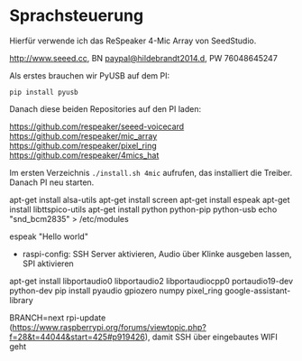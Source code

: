 # Sprachsteuerung

Hierfür verwende ich das ReSpeaker 4-Mic Array von SeedStudio.

http://www.seeed.cc, BN paypal@hildebrandt2014.d, PW 76048645247

Als erstes brauchen wir PyUSB auf dem PI:

```pip install pyusb```

Danach diese beiden Repositories auf den PI laden:

https://github.com/respeaker/seeed-voicecard
https://github.com/respeaker/mic_array
https://github.com/respeaker/pixel_ring
https://github.com/respeaker/4mics_hat

Im ersten Verzeichnis ```./install.sh 4mic``` aufrufen, das installiert die Treiber. Danach PI neu starten.


apt-get install alsa-utils
apt-get install screen
apt-get install espeak
apt-get install libttspico-utils
apt-get install python python-pip python-usb
echo "snd_bcm2835" > /etc/modules

espeak "Hello world"

- raspi-config: SSH Server aktivieren, Audio über Klinke ausgeben lassen, SPI aktivieren

apt-get install libportaudio0 libportaudio2 libportaudiocpp0 portaudio19-dev python-dev
pip install pyaudio gpiozero numpy pixel_ring google-assistant-library


BRANCH=next rpi-update (https://www.raspberrypi.org/forums/viewtopic.php?f=28&t=44044&start=425#p919426), damit SSH über eingebautes WIFI geht


